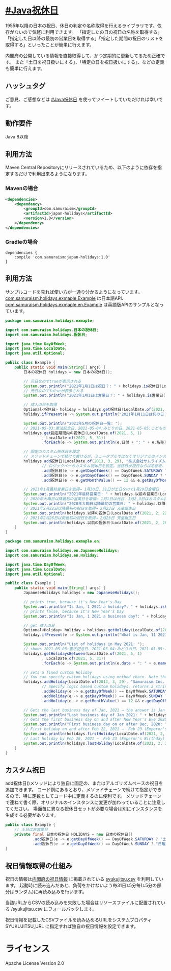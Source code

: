# [&#35;Java祝休日](https://twitter.com/intent/tweet?text=https://github.com/yusuke/japan-holidays/+%23Java祝休日)
1955年以降の日本の祝日、休日の判定や名称取得を行えるライブラリです。依存がないので気軽に利用できます。
「指定したの日の祝日の名称を取得する」「指定した日以降の最初の営業日を取得する」「指定した期間の祝日のリストを取得する」といったことが簡単に行えます。

内閣府の公開している情報を直接取得して、かつ定期的に更新してるため正確です。 また「土日を祝日扱いにする」、「特定の日を祝日扱いにする」、などの定義も簡単に行えます。

## ハッシュタグ
ご意見、ご感想などは [&#35;Java祝休日](https://twitter.com/intent/tweet?text=https://github.com/yusuke/japan-holidays/+%23Java祝休日) を使ってツイートしていただければ幸いです。
## 動作要件
Java 8以降

## 利用方法
Maven Central Repositoryにリリースされているため、以下のように依存を指定するだけで利用出来るようになります。

### Mavenの場合
```xml
<dependencies>
    <dependency>
        <groupId>com.samuraism</groupId>
        <artifactId>japan-holidays</artifactId>
        <version>1.0</version>
    </dependency>
</dependencies>
```
### Gradleの場合
```text
dependencies {
    compile 'com.samuraism:japan-holidays:1.0'
}
```
## 利用方法
サンプルコードを見れば使い方が一通り分かるようになっています。[com.samuraism.holidays.exmaple.Example](https://github.com/yusuke/japan-holidays/blob/main/src/test/java/com/samuraism/holidays/exmaple/Example.java) は日本語API、[com.samuraism.holidays.exmaple.en.Example](https://github.com/yusuke/japan-holidays/blob/main/src/test/java/com/samuraism/holidays/exmaple/en/Example.java) は英語版APIのサンプルとなっています。
```java
package com.samuraism.holidays.exmaple;

import com.samuraism.holidays.日本の祝休日;
import com.samuraism.holidays.祝休日;

import java.time.DayOfWeek;
import java.time.LocalDate;
import java.util.Optional;

public class Example {
    public static void main(String[] args) {
        日本の祝休日 holidays = new 日本の祝休日();

        // 元日なのでtrueが表示される
        System.out.println("2021年1月1日は祝日？: " + holidays.is祝休日(LocalDate.of(2021, 1, 1)));
        // 元日なのでfalseが表示される
        System.out.println("2021年1月1日は営業日？: " + holidays.is営業日(LocalDate.of(2021, 1, 1)));

        // 成人の日を取得
        Optional<祝休日> holiday = holidays.get祝休日(LocalDate.of(2021, 1, 11));
        holiday.ifPresent(e -> System.out.println("2021年1月11日は何の日？: " + e.名称));

        System.out.println("2021年5月の祝休日一覧: ");
        // 2021-05-03:憲法記念日、2021-05-04:みどりの日、2021-05-05:こどもの日 を表示
        holidays.get指定期間内の祝休日️(LocalDate.of(2021, 5, 1)
                , LocalDate.of(2021, 5, 31))
                .forEach(e -> System.out.println(e.日付 + ": " + e.名称));

        // 固定のカスタム祝休日を設定
        // メソッドチェーンで続けて書けるが、ミュータブルではなくオリジナルのインスタンスに変更が加わっていることに注意
        holidays.add祝休日(LocalDate.of(2013, 3, 29), "株式会社サムライズム設立")
                // ロジックベーのカスタム祝休日を設定。当該日が祝日ならば名称を、そうでなければnullを返す関数を指定する
                .add祝休日(e -> e.getDayOfWeek() == DayOfWeek.SATURDAY ? "土曜日" : null)
                .add祝休日(e -> e.getDayOfWeek() == DayOfWeek.SUNDAY ? "日曜日" : null)
                .add祝休日(e -> e.getMonthValue() == 12 && e.getDayOfMonth() == 31 ? "大晦日" : null);

        // 2021年1月最終営業日を取得→ 1月30日、31日が土日なので1月29日金曜日
        System.out.println("2021年最終営業日: " + holidays.以前の営業日(LocalDate.of(2021, 1, 31)));
        // 2020年大晦日以降最初の営業日を取得→ 1月1日は元日、1月2,3日はカスタム祝日(土日)なので1月4日月曜日
        System.out.println("2020年大晦日以降最初の営業日: " + holidays.以降の営業日(LocalDate.of(2020, 12, 31)));
        // 2021年2月22日以降最初の祝日を取得→ 2月23日 天皇誕生日
        System.out.println(holidays.以降の祝休日(LocalDate.of(2021, 2, 22)));
        // 2021年2月26日以前最初の祝日を取得→ 2月23日 天皇誕生日
        System.out.println(holidays.以前の祝休日(LocalDate.of(2021, 2, 26)));
    }
}

```

```java
package com.samuraism.holidays.exmaple.en;

import com.samuraism.holidays.en.JapaneseHolidays;
import com.samuraism.holidays.en.Holiday;

import java.time.DayOfWeek;
import java.time.LocalDate;
import java.util.Optional;

public class Example {
    public static void main(String[] args) {
        JapaneseHolidays holidays = new JapaneseHolidays();

        // prints true, because it's New Year's Day
        System.out.println("Is Jan, 1 2021 a holiday?: " + holidays.isHoliday(LocalDate.of(2021, 1, 1)));
        // prints false, because it's New Year's Day
        System.out.println("Is Jan, 1 2021 a business day?: " + holidays.isBusinessDay(LocalDate.of(2021, 1, 1)));

        // get 成人の日
        Optional<Holiday> holiday = holidays.getHoliday(LocalDate.of(2021, 1, 11));
        holiday.ifPresent(e -> System.out.println("What is Jan, 11 2021?: " + e.name));

        System.out.println("List of holidays in May 2021: ");
        // shows 2021-05-03:憲法記念日、2021-05-04:みどりの日、2021-05-05:こどもの日
        holidays.getHolidaysBetween️(LocalDate.of(2021, 5, 1)
                , LocalDate.of(2021, 5, 31))
                .forEach(e -> System.out.println(e.date + ": " + e.name));

        // sets a fixed custom Holiday
        // You can specify custom holidays using method chain. Note that JapneseHolidays is mutated upon each method call.
        holidays.addHoliday(LocalDate.of(2013, 3, 29), "Samuraism Inc. Foundation Day")
                // Specify logic based custom holidays. returns a string if the day is a holiday
                .addHoliday(e -> e.getDayOfWeek() == DayOfWeek.SATURDAY ? "Saturday" : null)
                .addHoliday(e -> e.getDayOfWeek() == DayOfWeek.SUNDAY ? "Sunday" : null)
                .addHoliday(e -> e.getMonthValue() == 12 && e.getDayOfMonth() == 31 ? "New Year's Eve" : null);

        // Gets the last business day of Jan, 2021 → the answer is Jan 29 since Jan 30, 31 are weekend
        System.out.println("Last business day of Jan 2021: " + holidays.lastBusinessDay(LocalDate.of(2021, 1, 31)));
        // Gets the first business day on and after New Year's Eve 2020 → the answer is Jan 4 as Jan 1 is New Year's Day, Jan 2,3 are custom holidays
        System.out.println("First business day on or after Dec, 2020: " + holidays.firstBusinessDay(LocalDate.of(2020, 12, 31)));
        // First holiday on and after Feb 22, 2021 →  Feb 23 (Emperor's Birthday)
        System.out.println(holidays.firstHoliday(LocalDate.of(2021, 2, 22)));
        // Last holiday by Feb 26, 2021 →  Feb 23 (Emperor's Birthday)
        System.out.println(holidays.lastHoliday(LocalDate.of(2021, 2, 26)));
    }
}
```
## カスタム祝日
add祝休日()メソッドにより独自に固定の、またはアルゴリズムベースの祝日を追加できます。
コード例にあるとおり、メソッドチェーンで続けて指定ができるので、特に定数としてコード中に定義するのに便利です。
メソッドチェーンで連ねて書く際、オリジナルのインスタンスに変更が加わっていることに注意してください。
場面毎に異なる祝休日セットが必要な場合は別にインスタンスを生成する必要があります。
```java
public class Example {
    // 土日は非営業日
    private final 日本の祝休日 HOLIDAYS = new 日本の祝休日()
            .add祝休日(e -> e.getDayOfWeek() == DayOfWeek.SATURDAY ? "土曜日" : null)
            .add祝休日(e -> e.getDayOfWeek() == DayOfWeek.SUNDAY ? "日曜日" : null);
}
```

## 祝日情報取得の仕組み
祝日の情報は[内閣府の祝日情報](https://www8.cao.go.jp/chosei/shukujitsu/gaiyou.html) に掲載されている [syukujitsu.csv](https://www8.cao.go.jp/chosei/shukujitsu/syukujitsu.csv) を利用しています。
起動時に読み込んだあと、負荷をかけないよう毎31日±5分毎(±5分の部分はランダム)に再読み込みを行います。

当該URLからCSVの読み込みを失敗した場合はリソースファイルに配置されている /syukujitsu.csv にフォールバックします。

祝日情報を記載したCSVファイルを読み込めるURLをシステムプロパティ SYUKUJITSU_URL に指定すれば独自の祝日情報を設定できます。

# ライセンス
Apache License Version 2.0